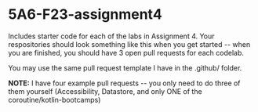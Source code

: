 # 5A6-F23-assignment4

Includes starter code for each of the labs in Assignment 4. Your respositories should look something like this when you get started -- when you are finished, you should have 3 open pull requests for each codelab.

You may use the same pull request template I have in the .github/ folder.

**NOTE:** I have four example pull requests -- you only need to do three of them yourself (Accessibility, Datastore, and only ONE of the coroutine/kotlin-bootcamps)
